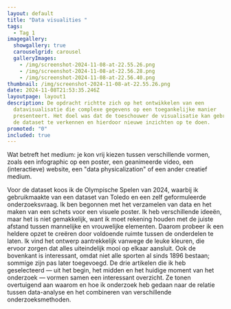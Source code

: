 ```yaml
---
layout: default
title: "Data visualities "
tags:
  - Tag 1
imagegallery:
  showgallery: true
  carouselgrid: carousel
  galleryImages:
    - /img/screenshot-2024-11-08-at-22.55.26.png
    - /img/screenshot-2024-11-08-at-22.56.28.png
    - /img/screenshot-2024-11-08-at-22.56.40.png
thumbnail: /img/screenshot-2024-11-08-at-22.55.26.png
date: 2024-11-08T21:53:35.246Z
layoutpage: layout1
description: De opdracht richtte zich op het ontwikkelen van een
  datavisualisatie die complexe gegevens op een toegankelijke manier
  presenteert. Het doel was dat de toeschouwer de visualisatie kan gebruiken om
  de dataset te verkennen en hierdoor nieuwe inzichten op te doen.
promoted: "0"
included: true
---
```

Wat betreft het medium: je kon vrij kiezen tussen verschillende vormen, zoals een infographic op een poster, een geanimeerde video, een (interactieve) website, een "data physicalization" of een ander creatief medium.

Voor de dataset koos ik de Olympische Spelen van 2024, waarbij ik gebruikmaakte van een dataset van Toledo en een zelf geformuleerde onderzoeksvraag. Ik ben begonnen met het verzamelen van data en het maken van een schets voor een visuele poster. Ik heb verschillende ideeën, maar het is niet gemakkelijk, want ik moet rekening houden met de juiste afstand tussen mannelijke en vrouwelijke elementen. Daarom probeer ik een heldere opzet te creëren door voldoende ruimte tussen de onderdelen te laten. Ik vind het ontwerp aantrekkelijk vanwege de leuke kleuren, die ervoor zorgen dat alles uiteindelijk mooi op elkaar aansluit. Ook de bovenkant is interessant, omdat niet alle sporten al sinds 1896 bestaan; sommige zijn pas later toegevoegd. De drie artikelen die ik heb geselecteerd — uit het begin, het midden en het huidige moment van het onderzoek — vormen samen een interessant overzicht. Ze tonen overtuigend aan waarom en hoe ik onderzoek heb gedaan naar de relatie tussen data-analyse en het combineren van verschillende onderzoeksmethoden.